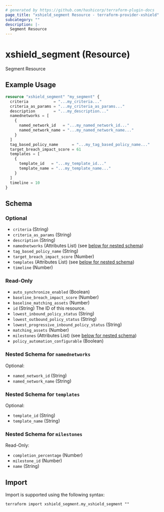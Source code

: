 ```yaml
---
# generated by https://github.com/hashicorp/terraform-plugin-docs
page_title: "xshield_segment Resource - terraform-provider-xshield"
subcategory: ""
description: |-
  Segment Resource
---
```


# xshield_segment (Resource)

Segment Resource

## Example Usage

```terraform
resource "xshield_segment" "my_segment" {
  criteria           = "...my_criteria..."
  criteria_as_params = "...my_criteria_as_params..."
  description        = "...my_description..."
  namednetworks = [
    {
      named_network_id   = "...my_named_network_id..."
      named_network_name = "...my_named_network_name..."
    }
  ]
  tag_based_policy_name      = "...my_tag_based_policy_name..."
  target_breach_impact_score = 61
  templates = [
    {
      template_id   = "...my_template_id..."
      template_name = "...my_template_name..."
    }
  ]
  timeline = 10
}
```

<!-- schema generated by tfplugindocs -->
## Schema

### Optional

- `criteria` (String)
- `criteria_as_params` (String)
- `description` (String)
- `namednetworks` (Attributes List) (see [below for nested schema](#nestedatt--namednetworks))
- `tag_based_policy_name` (String)
- `target_breach_impact_score` (Number)
- `templates` (Attributes List) (see [below for nested schema](#nestedatt--templates))
- `timeline` (Number)

### Read-Only

- `auto_synchronize_enabled` (Boolean)
- `baseline_breach_impact_score` (Number)
- `baseline_matching_assets` (Number)
- `id` (String) The ID of this resource.
- `lowest_inbound_policy_status` (String)
- `lowest_outbound_policy_status` (String)
- `lowest_progressive_inbound_policy_status` (String)
- `matching_assets` (Number)
- `milestones` (Attributes List) (see [below for nested schema](#nestedatt--milestones))
- `policy_automation_configurable` (Boolean)

<a id="nestedatt--namednetworks"></a>
### Nested Schema for `namednetworks`

Optional:

- `named_network_id` (String)
- `named_network_name` (String)


<a id="nestedatt--templates"></a>
### Nested Schema for `templates`

Optional:

- `template_id` (String)
- `template_name` (String)


<a id="nestedatt--milestones"></a>
### Nested Schema for `milestones`

Read-Only:

- `completion_percentage` (Number)
- `milestone_id` (Number)
- `name` (String)

## Import

Import is supported using the following syntax:

```shell
terraform import xshield_segment.my_xshield_segment ""
```

